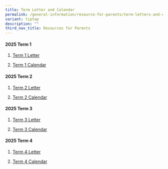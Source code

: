 ```yaml
---
title: Term Letter and Calendar
permalink: /general-information/resource-for-parents/term-letters-and-calendar/
variant: tiptap
description: ""
third_nav_title: Resources for Parents
---
```

<h4><strong>2025 Term 1</strong></h4>
<ol data-tight="true" class="tight">
<li>
<p><a href="/files/Resource for Parents/Term letters and Calendar/FHPS_T1_2025_Letter__final_.pdf" rel="noopener nofollow" target="_blank">Term 1 Letter</a>
</p>
</li>
<li>
<p><a href="/files/Resource for Parents/Term letters and Calendar/FHPS_T1_2025_Calendar__final_.pdf" rel="noopener nofollow" target="_blank">Term 1 Calendar</a>
</p>
</li>
</ol>
<h4><strong>2025 Term 2</strong></h4>
<ol data-tight="true" class="tight">
<li>
<p><a href="/files/FHPS_T2_2025_Letter__final_.pdf" rel="noopener nofollow" target="_blank">Term 2 Letter</a>
</p>
</li>
<li>
<p><a href="/files/FHPS_T2_2025_Calendar__final_.pdf" rel="noopener nofollow" target="_blank">Term 2 Calendar</a>
</p>
</li>
</ol>
<h4><strong>2025 Term 3</strong></h4>
<ol data-tight="true" class="tight">
<li>
<p><a href="/files/Resource for Parents/Term letters and Calendar/FHPS_T3_2025_Letter__final_.pdf" rel="noopener nofollow" target="_blank">Term 3 Letter</a>
</p>
</li>
<li>
<p><a href="/files/Resource for Parents/Term letters and Calendar/FHPS_T3_2025_Calendar__final_.pdf" rel="noopener nofollow" target="_blank">Term 3 Calendar</a>
</p>
</li>
</ol>
<h4><strong>2025 Term 4</strong></h4>
<ol data-tight="true" class="tight">
<li>
<p><a href="/files/Resource for Parents/Term letters and Calendar/FHPS_T4_2025_Letter__final_.pdf" rel="noopener nofollow" target="_blank">Term 4 Letter</a>
</p>
</li>
<li>
<p><a href="/files/FHPS_T2_2025_Calendar__final_.pdf" rel="noopener nofollow" target="_blank">Term 4 Calendar</a>
</p>
</li>
</ol>
<p></p>